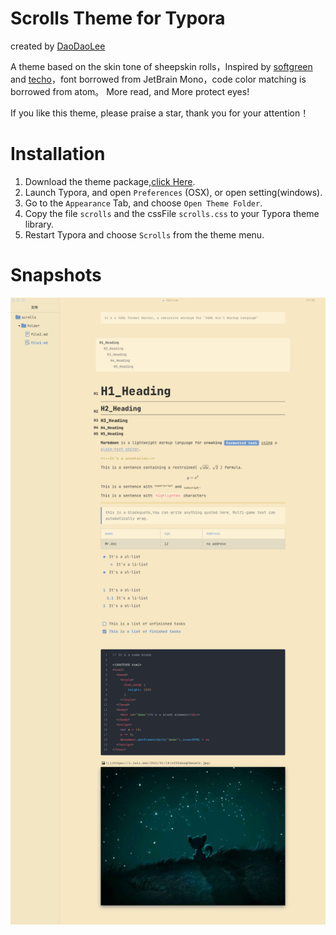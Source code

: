 


# Scrolls Theme for Typora 

created by [DaoDaoLee](DaoDaoLee)


A theme based on the skin tone of sheepskin rolls，Inspired by [softgreen](https://github.com/pomopopo/typora-theme-softgreen) and [techo](https://github.com/lfkdsk/techo.css)，font borrowed from JetBrain Mono，code color matching is borrowed from atom。
More read, and More protect eyes!

If you like this theme, please praise a star, thank you for your attention！

# Installation
1. Download the theme package,[click Here](https://github.com/daodaolee/typora-scrolls/archive/0.3.zip).
2. Launch Typora, and open `Preferences` (OSX), or open setting(windows).
3. Go to the `Appearance` Tab, and choose `Open Theme Folder`.
4. Copy the file `scrolls` and the cssFile `scrolls.css` to your Typora theme library.
5. Restart Typora and choose `Scrolls` from the theme menu.

# Snapshots

![](https://raw.githubusercontent.com/daodaolee/typora-scrolls/main/snapshots.png)

